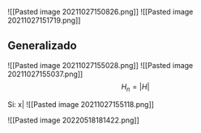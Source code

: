 ![[Pasted image 20211027150826.png]]
![[Pasted image 20211027151719.png]]

## Generalizado
![[Pasted image 20211027155028.png]]
![[Pasted image 20211027155037.png]]
$$H_n=|H|$$

Si: x|
![[Pasted image 20211027155118.png]]


![[Pasted image 20220518181422.png]]